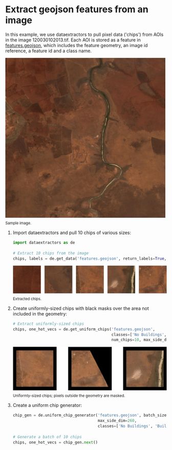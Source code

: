 # Extract geojson features from an image

In this example, we use dataextractors to pull pixel data ('chips') from AOIs in the image 120030102013.tif. Each AOI is stored as a feature in [features.geojson](https://github.com/PlatformStories/dataextractors/blob/master/example/features.geojson), which includes the feature geometry, an image id reference, a feature id and a class name.

<img src='images/img.png' width=500>   
<sub>Sample image.</sub>

1. Import dataextractors and pull 10 chips of various sizes:

    ```python
    import dataextractors as de

    # Extract 10 chips from the image
    chips, labels = de.get_data('features.geojson', return_labels=True, num_chips=10)
    ```

    <img src='images/chips.png' width=700>  
    <sub>Extracted chips.</sub>

2. Create uniformly-sized chips with black masks over the area not included in the geometry:

    ```python
    # Extract uniformly-sized chips
    chips, one_hot_vecs = de.get_uniform_chips('features.geojson',
                                               classes=['No Buildings', 'Buildings'],
                                               num_chips=10, max_side_dim=260)
    ```

    <img src='images/uniform_chips.png' width=500>  
    <sub>Uniformly-sized chips; pixels outside the geometry are masked.</sub>

3. Create a uniform chip generator:

    ```python
    chip_gen = de.uniform_chip_generator('features.geojson', batch_size=10,
                                         max_side_dim=260,
                                         classes=['No Buildings', 'Buildings'])

    # Generate a batch of 10 chips
    chips, one_hot_vecs = chip_gen.next()
    ```
